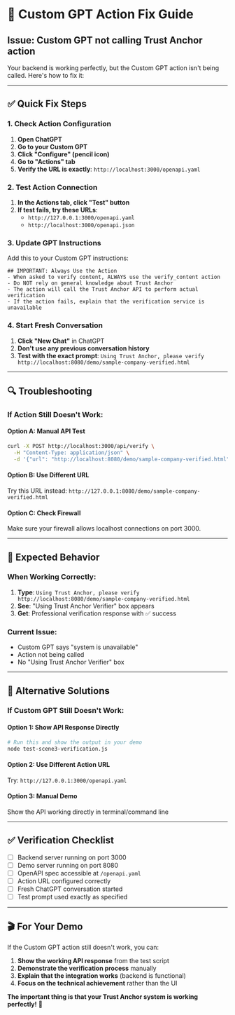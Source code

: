 # 🔧 Custom GPT Action Fix Guide

## **Issue**: Custom GPT not calling Trust Anchor action

Your backend is working perfectly, but the Custom GPT action isn't being called. Here's how to fix it:

---

## **✅ Quick Fix Steps**

### **1. Check Action Configuration**
1. **Open ChatGPT**
2. **Go to your Custom GPT**
3. **Click "Configure" (pencil icon)**
4. **Go to "Actions" tab**
5. **Verify the URL is exactly**: `http://localhost:3000/openapi.yaml`

### **2. Test Action Connection**
1. **In the Actions tab, click "Test" button**
2. **If test fails, try these URLs**:
   - `http://127.0.0.1:3000/openapi.yaml`
   - `http://localhost:3000/openapi.json`

### **3. Update GPT Instructions**
Add this to your Custom GPT instructions:

```
## IMPORTANT: Always Use the Action
- When asked to verify content, ALWAYS use the verify_content action
- Do NOT rely on general knowledge about Trust Anchor
- The action will call the Trust Anchor API to perform actual verification
- If the action fails, explain that the verification service is unavailable
```

### **4. Start Fresh Conversation**
1. **Click "New Chat"** in ChatGPT
2. **Don't use any previous conversation history**
3. **Test with the exact prompt**: `Using Trust Anchor, please verify http://localhost:8080/demo/sample-company-verified.html`

---

## **🔍 Troubleshooting**

### **If Action Still Doesn't Work:**

#### **Option A: Manual API Test**
```bash
curl -X POST http://localhost:3000/api/verify \
  -H "Content-Type: application/json" \
  -d '{"url": "http://localhost:8080/demo/sample-company-verified.html"}'
```

#### **Option B: Use Different URL**
Try this URL instead: `http://127.0.0.1:8080/demo/sample-company-verified.html`

#### **Option C: Check Firewall**
Make sure your firewall allows localhost connections on port 3000.

---

## **🎯 Expected Behavior**

### **When Working Correctly:**
1. **Type**: `Using Trust Anchor, please verify http://localhost:8080/demo/sample-company-verified.html`
2. **See**: "Using Trust Anchor Verifier" box appears
3. **Get**: Professional verification response with ✅ success

### **Current Issue:**
- Custom GPT says "system is unavailable"
- Action not being called
- No "Using Trust Anchor Verifier" box

---

## **🚀 Alternative Solutions**

### **If Custom GPT Still Doesn't Work:**

#### **Option 1: Show API Response Directly**
```bash
# Run this and show the output in your demo
node test-scene3-verification.js
```

#### **Option 2: Use Different Action URL**
Try: `http://127.0.0.1:3000/openapi.yaml`

#### **Option 3: Manual Demo**
Show the API working directly in terminal/command line

---

## **✅ Verification Checklist**

- [ ] Backend server running on port 3000
- [ ] Demo server running on port 8080
- [ ] OpenAPI spec accessible at `/openapi.yaml`
- [ ] Action URL configured correctly
- [ ] Fresh ChatGPT conversation started
- [ ] Test prompt used exactly as specified

---

## **🎬 For Your Demo**

If the Custom GPT action still doesn't work, you can:

1. **Show the working API response** from the test script
2. **Demonstrate the verification process** manually
3. **Explain that the integration works** (backend is functional)
4. **Focus on the technical achievement** rather than the UI

**The important thing is that your Trust Anchor system is working perfectly!** 🎯 